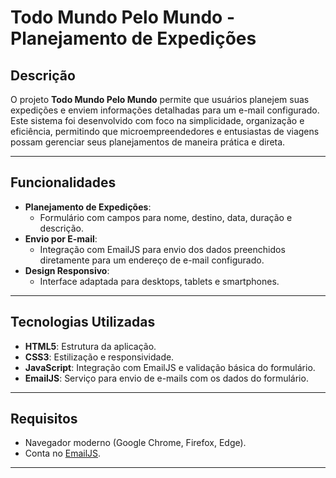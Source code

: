 # Todo Mundo Pelo Mundo - Planejamento de Expedições

## Descrição
O projeto **Todo Mundo Pelo Mundo** permite que usuários planejem suas expedições e enviem informações detalhadas para um e-mail configurado. Este sistema foi desenvolvido com foco na simplicidade, organização e eficiência, permitindo que microempreendedores e entusiastas de viagens possam gerenciar seus planejamentos de maneira prática e direta.

---

## Funcionalidades
- **Planejamento de Expedições**:
  - Formulário com campos para nome, destino, data, duração e descrição.
- **Envio por E-mail**:
  - Integração com EmailJS para envio dos dados preenchidos diretamente para um endereço de e-mail configurado.
- **Design Responsivo**:
  - Interface adaptada para desktops, tablets e smartphones.

---

## Tecnologias Utilizadas
- **HTML5**: Estrutura da aplicação.
- **CSS3**: Estilização e responsividade.
- **JavaScript**: Integração com EmailJS e validação básica do formulário.
- **EmailJS**: Serviço para envio de e-mails com os dados do formulário.

---

## Requisitos
- Navegador moderno (Google Chrome, Firefox, Edge).
- Conta no [EmailJS](https://www.emailjs.com/).

---
